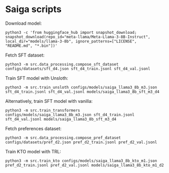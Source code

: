# Saiga scripts

Download model:
```
python3 -c 'from huggingface_hub import snapshot_download; snapshot_download(repo_id="meta-llama/Meta-Llama-3-8B-Instruct", local_dir="models/llama-3-8b", ignore_patterns=["LICENSE", "README.md", "*.bin"])'
```

Fetch SFT dataset:
```
python3 -m src.data_processing.compose_sft_dataset configs/datasets/sft_d4.json sft_d4_train.jsonl sft_d4_val.jsonl
```

Train SFT model with Unsloth:
```
python3 -m src.train_unsloth configs/models/saiga_llama3_8b_m3.json sft_d4_train.jsonl sft_d4_val.jsonl models/saiga_llama3_8b_sft_m3_d4
```

Alternatively, train SFT model with vanilla:
```
python3 -m src.train_transformers configs/models/saiga_llama3_8b_m3.json sft_d4_train.jsonl sft_d4_val.jsonl models/saiga_llama3_8b_sft_m3_d4
```

Fetch preferences dataset:
```
python3 -m src.data_processing.compose_pref_dataset configs/datasets/pref_d2.json pref_d2_train.jsonl pref_d2_val.jsonl
```

Train KTO model with TRL:
```
python3 -m src.train_kto configs/models/saiga_llama3_8b_kto_m1.json pref_d2_train.jsonl pref_d2_val.jsonl models/saiga_llama3_8b_kto_m1_d2
```
